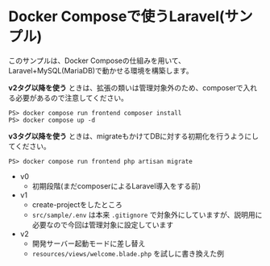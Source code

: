 # Docker Composeで使うLaravel(サンプル)

このサンプルは、Docker Composeの仕組みを用いて、Laravel+MySQL(MariaDB)で動かせる環境を構築します。

**v2タグ以降を使う** ときは、拡張の類いは管理対象外のため、composerで入れる必要があるので注意してください。

```
PS> docker compose run frontend composer install
PS> docker compose up -d
```

**v3タグ以降を使う** ときは、migrateもかけてDBに対する初期化を行うようにしてください。

```
PS> docker compose run frontend php artisan migrate
```


* v0
    * 初期段階(まだcomposerによるLaravel導入をする前)
* v1
    * create-projectをしたところ
    * `src/sample/.env` は本来 `.gitignore` で対象外にしていますが、説明用に必要なので今回は管理対象に設定しています
* v2
    * 開発サーバー起動モードに差し替え
    * `resources/views/welcome.blade.php` を試しに書き換えた例



